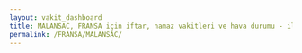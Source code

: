 ```yaml
---
layout: vakit_dashboard
title: MALANSAC, FRANSA için iftar, namaz vakitleri ve hava durumu - ilçe/eyalet seç
permalink: /FRANSA/MALANSAC/
---
```


<script type="text/javascript">
  var GLOBAL_COUNTRY = 'FRANSA';
  var GLOBAL_CITY = 'MALANSAC';
  var GLOBAL_STATE = '';
  var lat = 72;
  var lon = 21;
</script>
